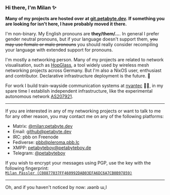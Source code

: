 ### Hi there, I'm Milan ✨

**Many of my projects are hosted over at [git.petabyte.dev](https://git.petabyte.dev/petabyteboy/). If something you are looking for isn't here, I have probably moved it there.**

I'm non-binary. My English pronouns are **they/them/...**. In general I prefer gender neutral pronouns, but if your language doesn't support them, <strike>you may use female or male pronouns</strike> you should really consider recompiling your language with extended support for pronouns.

I'm mostly a networking person. Many of my projects are related to network visualisation, such as [HopGlass](https://github.com/hopglass/), a tool widely used by wireless mesh networking projects across Germany. But I'm also a NixOS user, enthusiast and contributor. Declarative infrastructure deployment is the future. 🚀

For work I build train-wayside communication systems at [nyantec](https://nyantec.com/) 🚈💨, in my spare time I establish independent infrastructure, like the experimental autonomous network [AS207921](https://bgpview.io/asn/207921).

---

If you are interested in any of my networking projects or want to talk to me for any other reason, you may contact me on any of the following platforms:
- Matrix: [@milan:petabyte.dev](https://matrix.to/#/@milan:petabyte.dev)
- Email: [github@petabyte.dev](mailto:github@pbb.lc)
- IRC: pbb on Freenode
- Fediverse: [pbb@pleroma.pbb.lc](https://pleroma.pbb.lc/users/pbb)
- XMPP: [petabyteboy@petabyteboy.de](xmpp:petabyteboy@petabyteboy.de)
- Telegram: [@petabyteboy](https://t.me/petabyteboy)

If you wish to encrypt your messages using PGP, use the key with the following fingerprint: <br>[`Milan Pässler (C08877037FF460992DAB03EFA6DC6A7CB0B97859)`](https://keys.openpgp.org/vks/v1/by-fingerprint/C08877037FF460992DAB03EFA6DC6A7CB0B97859)

---

Oh, and if you haven't noticed by now: ɹǝǝnb ɯ,I

<!--
**petabyteboy/petabyteboy** is a ✨ _special_ ✨ repository because its `README.md` (this file) appears on your GitHub profile.

Here are some ideas to get you started:

- 🔭 I’m currently working on ...
- 🌱 I’m currently learning ...
- 👯 I’m looking to collaborate on ...
- 🤔 I’m looking for help with ...
- 💬 Ask me about ...
- 📫 How to reach me: ...
- 😄 Pronouns: ...
- ⚡ Fun fact: ...
-->
